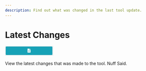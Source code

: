 ```yaml
---
description: Find out what was changed in the last tool update.
---
```


# Latest Changes

![Latest Changes Button](../.gitbook/assets/latestchanges-1.jpg)

View the latest changes that was made to the tool. Nuff Said.

